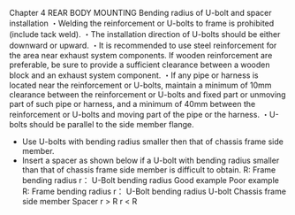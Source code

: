 Chapter 4
REAR BODY MOUNTING 
Bending radius of U-bolt and spacer installation
・Welding the reinforcement or U-bolts to frame is prohibited (include tack weld).
・The installation direction of U-bolts should be either downward or upward.
・It is recommended to use steel reinforcement for the area near exhaust system components.
If wooden reinforcement are preferable, be sure to provide a sufficient clearance between a
wooden block and an exhaust system component.
・If any pipe or harness is located near the reinforcement or U-bolts, maintain a minimum of
10mm clearance between the reinforcement or U-bolts and fixed part or unmoving part of
such pipe or harness, and a minimum of 40mm between the reinforcement or U-bolts and
moving part of the pipe or the harness.
・U-bolts should be parallel to the side member flange.
- Use U-bolts with bending radius smaller then that of chassis frame side member.
- Insert a spacer as shown below if a U-bolt with bending radius smaller than that of chassis 
frame side member is difficult to obtain.
R: Frame bending radius
r： U-Bolt bending radius
Good example
Poor example
R: Frame bending radius
r： U-Bolt bending radius
U-bolt
Chassis frame 
side member
Spacer
r > R 
r < R